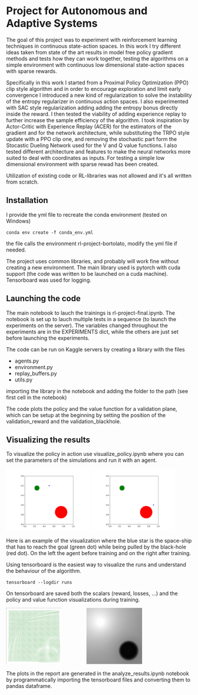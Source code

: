 # Project for Autonomous and Adaptive Systems

The goal of this project was to experiment with reinforcement learning techniques in continuous state-action spaces. 
In this work I try different ideas taken from state of the art results in model free policy gradient methods and tests how they can work together, testing the algorithms on a simple environment with continuous low dimensional state-action spaces with sparse rewards. 

Specifically in this work I started from a Proximal Policy Optimization (PPO) clip style algorithm and in order to encourage exploration and limit early convergence I introduced a new kind of regularization to solve the instability of the entropy regularizer in continuous action spaces. 
I also experimented with SAC style regularization adding adding the entropy bonus directly inside the reward. I then tested the viability of adding experience replay to further increase the sample efficiency of the algorithm.
I took inspiration by Actor-Critic with Experience Replay (ACER) for the estimators of the gradient and for the network architecture, while substituting the TRPO style update with a PPO clip one, and removing the stochastic part form the Stocastic Dueling Network used for the V and Q value functions. 
I also tested different architecture and features to make the neural networks more suited to deal with coordinates as inputs.
For testing a simple low dimensional environment with sparse rewad has been created.

Utilization of existing code or RL-libraries was not allowed and it's all written from scratch.


## Installation

I provide the yml file to recreate the conda environment (tested on Windows)

```
conda env create -f conda_env.yml
```
the file calls the environment rl-project-bortolato, modify the yml file if needed.


The project uses common libraries, and probably will work fine without creating a new environment. The main library used is pytorch with cuda support (the code was written to be launched on a cuda machine). Tensorboard was used for logging.


## Launching the code

The main notebook to lauch the trainings is rl-project-final.ipynb.
The notebook is set up to lauch multiple tests in a sequence (to launch the experiments on the server). 
The variables changed throughout the experiments are in the EXPERIMENTS dict, while the others are just set before launching the experiments.

The code can be run on Kaggle servers by creating a library with the files

- agents.py
- environment.py
- replay_buffers.py
- utils.py

importing the library in the notebook and adding the folder to the path (see first cell in the notebook)

The code plots the policy and the value function for a validation plane, which can be setup at the beginning by setting the position of the validation_reward and the validation_blackhole.


## Visualizing the results

To visualize the policy in action use visualize_policy.ipynb where you can set the parameters of the simulations and run it with an agent.

<p float="left">
  <img src="resources/original.gif" width="45%"/>
  <img src="resources/final.gif" width="45%"/>
</p>


Here is an example of the visualization where the blue star is the space-ship that has to reach the goal (green dot) while being pulled by the black-hole (red dot). On the left the agent before training and on the right after training.

Using tensorboard is the easiest way to visualize the runs and understand the behaviour of the algorithm.

```
tensorboard --logdir runs
```

On tensorboard are saved both the scalars (reward, losses, ...) and the policy and value function visualizations during training.

<img src="resources/continuous_policy.png" width="30%"/>&nbsp;&nbsp;&nbsp;&nbsp;&nbsp;&nbsp;&nbsp;&nbsp;&nbsp;&nbsp;&nbsp;&nbsp;&nbsp;&nbsp;&nbsp;&nbsp;
<img src="resources/continuous_V.png" width="30%"/>

The plots in the report are generated in the analyze_results.ipynb notebook by programmatically importing the tensorboard files and converting them to pandas dataframe.
